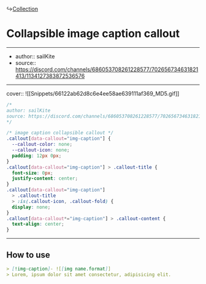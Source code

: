 ↪[Collection](Collection.md)

# Collapsible image caption callout

---

- author:: sailKite
- source:: https://discord.com/channels/686053708261228577/702656734631821413/1134127383872536576

---

cover:: ![[Snippets/66122ab62d8c6e4ee58ae639111af369_MD5.gif]]

```css
/*
author: sailKite
source: https://discord.com/channels/686053708261228577/702656734631821413/1134127383872536576
*/

/* image caption collapsible callout */
.callout[data-callout="img-caption"] {
  --callout-color: none;
  --callout-icon: none;
  padding: 12px 0px;
}
.callout[data-callout="img-caption"] > .callout-title {
  font-size: 0px;
  justify-content: center;
}
.callout[data-callout="img-caption"]
  > .callout-title
  > :is(.callout-icon, .callout-fold) {
  display: none;
}
.callout[data-callout*="img-caption"] > .callout-content {
  text-align: center;
}
```

---

## How to use

```md
> [!img-caption]- ![[img name.format]]
> Lorem, ipsum dolor sit amet consectetur, adipisicing elit.
```
